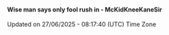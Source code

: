 #### Wise man says only fool rush in - McKidKneeKaneSir
Updated on 27/06/2025 - 08:17:40 (UTC) Time Zone
